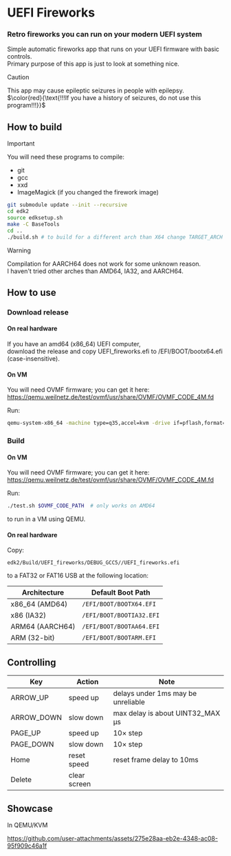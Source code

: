 # UEFI Fireworks
### Retro fireworks you can run on your modern UEFI system
Simple automatic fireworks app that runs on your UEFI firmware with basic controls.  
Primary purpose of this app is just to look at something nice.

> [!CAUTION]
> This app may cause epileptic seizures in people with epilepsy.  
> $\color{red}{\text{!!!If you have a history of seizures, do not use this program!!!}}$

## How to build

> [!IMPORTANT]  
> You will need these programs to compile:  
> - git  
> - gcc  
> - xxd  
> - ImageMagick (if you changed the firework image)

```bash
git submodule update --init --recursive
cd edk2
source edksetup.sh
make -C BaseTools
cd ..
./build.sh # to build for a different arch than X64 change TARGET_ARCH in build.sh
```

> [!WARNING]
> Compilation for AARCH64 does not work for some unknown reason.  
> I haven't tried other arches than AMD64, IA32, and AARCH64.

## How to use

### Download release

#### On real hardware

If you have an amd64 (x86_64) UEFI computer,  
download the release and copy UEFI_fireworks.efi to /EFI/BOOT/bootx64.efi (case-insensitive).

#### On VM

You will need OVMF firmware; you can get it here: https://qemu.weilnetz.de/test/ovmf/usr/share/OVMF/OVMF_CODE_4M.fd

Run:
```bash
qemu-system-x86_64 -machine type=q35,accel=kvm -drive if=pflash,format=raw,readonly=on,file="$OVMF_CODE_PATH" -hda fat:rw:build -boot order=c -smp 4 -s -serial mon:stdio
```

### Build

#### On VM

You will need OVMF firmware; you can get it here: https://qemu.weilnetz.de/test/ovmf/usr/share/OVMF/OVMF_CODE_4M.fd

Run:
```bash
./test.sh $OVMF_CODE_PATH  # only works on AMD64
```
to run in a VM using QEMU.

#### On real hardware

Copy:
```
edk2/Build/UEFI_fireworks/DEBUG_GCC5//UEFI_fireworks.efi
```
to a FAT32 or FAT16 USB at the following location:

| Architecture    | Default Boot Path        |
| --------------- | ------------------------ |
| x86_64 (AMD64)  | `/EFI/BOOT/BOOTX64.EFI`  |
| x86 (IA32)      | `/EFI/BOOT/BOOTIA32.EFI` |
| ARM64 (AARCH64) | `/EFI/BOOT/BOOTAA64.EFI` |
| ARM (32-bit)    | `/EFI/BOOT/BOOTARM.EFI`  |

## Controlling

| Key        | Action       | Note                               |
| ---------- | ------------ | ---------------------------------- |
| ARROW_UP   | speed up     | delays under 1ms may be unreliable |
| ARROW_DOWN | slow down    | max delay is about UINT32_MAX μs   |
| PAGE_UP    | speed up     | 10× step                           |
| PAGE_DOWN  | slow down    | 10× step                           |
| Home       | reset speed  | reset frame delay to 10ms          |
| Delete     | clear screen |                                    |

## Showcase
In QEMU/KVM

https://github.com/user-attachments/assets/275e28aa-eb2e-4348-ac08-95f909c46a1f
